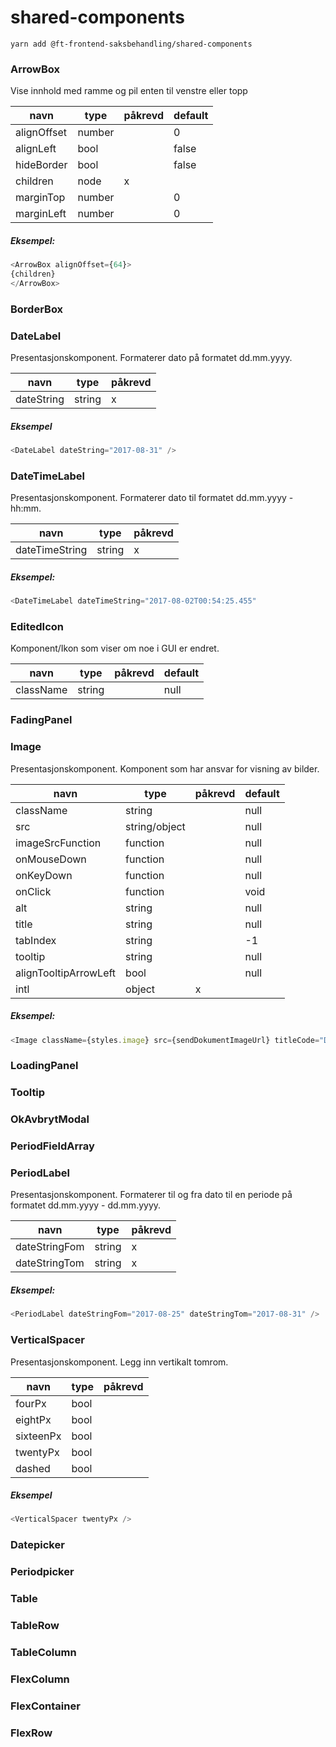 # shared-components

```
yarn add @ft-frontend-saksbehandling/shared-components
```

### ArrowBox
Vise innhold med ramme og pil enten til venstre eller topp

| navn        | type   | påkrevd | default |
|-------------|--------|---------|---------|
| alignOffset | number |         | 0       |
| alignLeft   | bool   |         | false   |
| hideBorder  | bool   |         | false   |
| children    | node   | x       |         |
| marginTop   | number |         | 0       |
| marginLeft  | number |         | 0       |

 ##### Eksempel:
 ```js
 <ArrowBox alignOffset={64}>
 {children}
 </ArrowBox>
 ```

### BorderBox
### DateLabel
Presentasjonskomponent. Formaterer dato på formatet dd.mm.yyyy.

| navn       | type   | påkrevd |
|------------|--------|---------|
| dateString | string | x       |

##### Eksempel
```js
<DateLabel dateString="2017-08-31" />
```

### DateTimeLabel
Presentasjonskomponent. Formaterer dato til formatet dd.mm.yyyy - hh:mm.

| navn           | type   | påkrevd |
|----------------|--------|---------|
| dateTimeString | string | x       |

##### Eksempel:
```js
<DateTimeLabel dateTimeString="2017-08-02T00:54:25.455"
```

### EditedIcon
Komponent/Ikon som viser om noe i GUI er endret.

| navn                  | type          | påkrevd | default |
|-----------------------|---------------|---------|---------|
| className             | string        |         | null    |

### FadingPanel
### Image
Presentasjonskomponent. Komponent som har ansvar for visning av bilder.

| navn                  | type          | påkrevd | default |
|-----------------------|---------------|---------|---------|
| className             | string        |         | null    |
| src                   | string/object |         | null    |
| imageSrcFunction      | function      |         | null    |
| onMouseDown           | function      |         | null    |
| onKeyDown             | function      |         | null    |
| onClick               | function      |         | void    |
| alt                   | string        |         | null    |
| title                 | string        |         | null    |
| tabIndex              | string        |         | -1      |
| tooltip               | string        |         | null    |
| alignTooltipArrowLeft | bool          |         | null    |
| intl                  | object        | x       |         |

##### Eksempel:
```js
<Image className={styles.image} src={sendDokumentImageUrl} titleCode="DocumentListInnsyn.Send" altCode="DocumentListInnsyn.Send" />
```

### LoadingPanel
### Tooltip
### OkAvbrytModal
### PeriodFieldArray
### PeriodLabel
Presentasjonskomponent. Formaterer til og fra dato til en periode på formatet dd.mm.yyyy - dd.mm.yyyy.

| navn          | type   | påkrevd |
|---------------|--------|---------|
| dateStringFom | string | x       |
| dateStringTom | string | x       |

##### Eksempel:
```js
<PeriodLabel dateStringFom="2017-08-25" dateStringTom="2017-08-31" />
```

### VerticalSpacer
Presentasjonskomponent. Legg inn vertikalt tomrom.

| navn      | type | påkrevd |
|-----------|------|---------|
| fourPx    | bool |         |
| eightPx   | bool |         |
| sixteenPx | bool |         |
| twentyPx  | bool |         |
| dashed    | bool |         |

##### Eksempel
```js
<VerticalSpacer twentyPx />
```

### Datepicker
### Periodpicker
### Table
### TableRow
### TableColumn
### FlexColumn
### FlexContainer
### FlexRow

